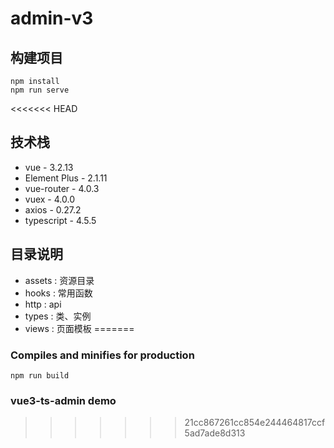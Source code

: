 # admin-v3

## 构建项目
```
npm install
npm run serve
```

<<<<<<< HEAD
## 技术栈
+ vue - 3.2.13
+ Element Plus - 2.1.11
+ vue-router - 4.0.3
+ vuex - 4.0.0
+ axios - 0.27.2
+ typescript - 4.5.5

## 目录说明
+ assets : 资源目录
+ hooks : 常用函数
+ http : api
+ types : 类、实例
+ views : 页面模板
=======
### Compiles and minifies for production
```
npm run build
```
### vue3-ts-admin demo
>>>>>>> 21cc867261cc854e244464817ccf5ad7ade8d313
